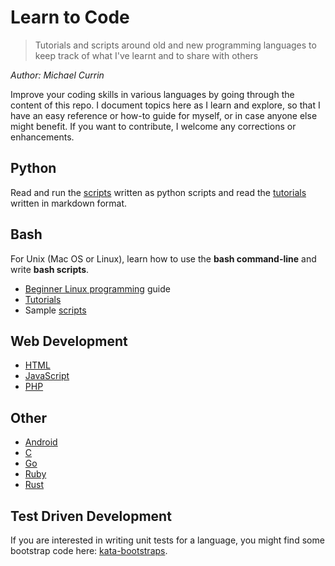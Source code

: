 # Learn to Code
> Tutorials and scripts around old and new programming languages to keep track of what I've learnt and to share with others

_Author: Michael Currin_

Improve your coding skills in various languages by going through the content of this repo. I document topics here as I learn and explore, so that I have an easy reference or how-to guide for myself, or in case anyone else might benefit. If you want to contribute, I welcome any corrections or enhancements.

## Python

Read and run the [scripts](Python/scripts/) written as python scripts and read the [tutorials](Python/tutorials/) written in markdown format.


## Bash

For Unix (Mac OS or Linux), learn how to use the **bash command-line** and write **bash scripts**.

- [Beginner Linux programming](Bash/beginner_linux_programming) guide
- [Tutorials](Bash/tutorials)
- Sample [scripts](Bash/bash_scripting/)


## Web Development

* [HTML](HTML)
* [JavaScript](JavaScript)
* [PHP](PHP)


## Other

* [Android](Android)
* [C](C)
* [Go](Go)
* [Ruby](Ruby)
* [Rust](Rust)


## Test Driven Development

If you are interested in writing unit tests for a language, you might find some bootstrap code here: [kata-bootstraps](https://github.com/swkBerlin/kata-bootstraps).
